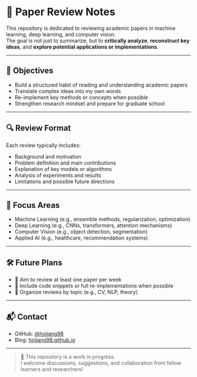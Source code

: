 # 📄 Paper Review Notes

This repository is dedicated to reviewing academic papers in machine learning, deep learning, and computer vision.  
The goal is not just to summarize, but to **critically analyze**, **reconstruct key ideas**, and **explore potential applications or implementations**.

---

## 🎯 Objectives

- Build a structured habit of reading and understanding academic papers  
- Translate complex ideas into my own words  
- Re-implement key methods or concepts when possible  
- Strengthen research mindset and prepare for graduate school

---

## 🔍 Review Format

Each review typically includes:

- Background and motivation  
- Problem definition and main contributions  
- Explanation of key models or algorithms  
- Analysis of experiments and results  
- Limitations and possible future directions

---

## 🧠 Focus Areas

- Machine Learning (e.g., ensemble methods, regularization, optimization)  
- Deep Learning (e.g., CNNs, transformers, attention mechanisms)  
- Computer Vision (e.g., object detection, segmentation)  
- Applied AI (e.g., healthcare, recommendation systems)

---

## 🛠️ Future Plans

- 📌 Aim to review at least one paper per week  
- 📌 Include code snippets or full re-implementations when possible  
- 📌 Organize reviews by topic (e.g., CV, NLP, theory)  

---

## 📬 Contact

- GitHub: [@hojjang98](https://github.com/hojjang98)  
- Blog: [hojjang98.github.io](https://hojjang98.github.io)

---

> 🚧 This repository is a work in progress.  
> I welcome discussions, suggestions, and collaboration from fellow learners and researchers!
